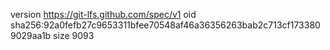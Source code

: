 version https://git-lfs.github.com/spec/v1
oid sha256:92a0fefb27c9653311bfee70548af46a36356263bab2c713cf1733809029aa1b
size 9093
